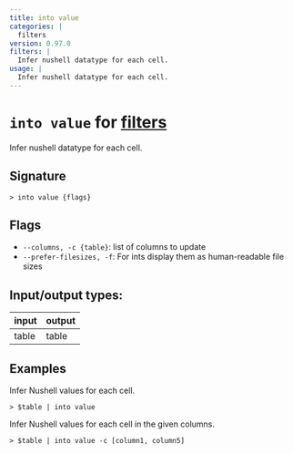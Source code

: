 ```yaml
---
title: into value
categories: |
  filters
version: 0.97.0
filters: |
  Infer nushell datatype for each cell.
usage: |
  Infer nushell datatype for each cell.
---
```

<!-- This file is automatically generated. Please edit the command in https://github.com/nushell/nushell instead. -->

# `into value` for [filters](/commands/categories/filters.md)

<div class='command-title'>Infer nushell datatype for each cell.</div>

## Signature

```> into value {flags} ```

## Flags

 -  `--columns, -c {table}`: list of columns to update
 -  `--prefer-filesizes, -f`: For ints display them as human-readable file sizes


## Input/output types:

| input | output |
| ----- | ------ |
| table | table  |

## Examples

Infer Nushell values for each cell.
```nu
> $table | into value

```

Infer Nushell values for each cell in the given columns.
```nu
> $table | into value -c [column1, column5]

```

